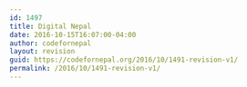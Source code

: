 ```yaml
---
id: 1497
title: Digital Nepal
date: 2016-10-15T16:07:00-04:00
author: codefornepal
layout: revision
guid: https://codefornepal.org/2016/10/1491-revision-v1/
permalink: /2016/10/1491-revision-v1/
---
```

